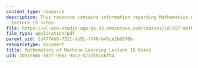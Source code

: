 ```yaml
---
content_type: resource
description: This resource contains information regarding Mathematics of machine learning
  lecture 15 notes.
file: https://ol-ocw-studio-app-qa.s3.amazonaws.com/courses/18-657-mathematics-of-machine-learning-fall-2015/2b91e5658877966194c2571ab9146fba_MIT18_657F15_L15.pdf
file_type: application/pdf
parent_uid: 1d4774b0-7311-db91-f740-b48ce1b6870b
resourcetype: Document
title: Mathematics of Machine Learning Lecture 15 Notes
uid: 2b91e565-8877-9661-94c2-571ab9146fba
---
```

